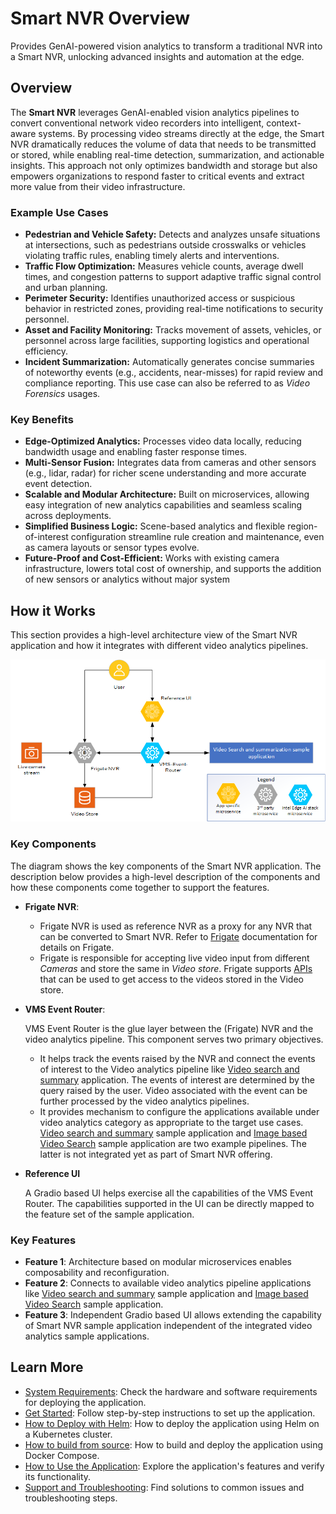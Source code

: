 # Smart NVR Overview

Provides GenAI-powered vision analytics to transform a traditional NVR into a Smart NVR, unlocking advanced insights and automation at the edge.

## Overview

The **Smart NVR** leverages GenAI-enabled vision analytics pipelines to convert conventional network video recorders into intelligent, context-aware systems. By processing video streams directly at the edge, the Smart NVR dramatically reduces the volume of data that needs to be transmitted or stored, while enabling real-time detection, summarization, and actionable insights. This approach not only optimizes bandwidth and storage but also empowers organizations to respond faster to critical events and extract more value from their video infrastructure.

### Example Use Cases

- **Pedestrian and Vehicle Safety:** Detects and analyzes unsafe situations at intersections, such as pedestrians outside crosswalks or vehicles violating traffic rules, enabling timely alerts and interventions.
- **Traffic Flow Optimization:** Measures vehicle counts, average dwell times, and congestion patterns to support adaptive traffic signal control and urban planning.
- **Perimeter Security:** Identifies unauthorized access or suspicious behavior in restricted zones, providing real-time notifications to security personnel.
- **Asset and Facility Monitoring:** Tracks movement of assets, vehicles, or personnel across large facilities, supporting logistics and operational efficiency.
- **Incident Summarization:** Automatically generates concise summaries of noteworthy events (e.g., accidents, near-misses) for rapid review and compliance reporting. This use case can also be referred to as _Video Forensics_ usages.

### Key Benefits

- **Edge-Optimized Analytics:** Processes video data locally, reducing bandwidth usage and enabling faster response times.
- **Multi-Sensor Fusion:** Integrates data from cameras and other sensors (e.g., lidar, radar) for richer scene understanding and more accurate event detection.
- **Scalable and Modular Architecture:** Built on microservices, allowing easy integration of new analytics capabilities and seamless scaling across deployments.
- **Simplified Business Logic:** Scene-based analytics and flexible region-of-interest configuration streamline rule creation and maintenance, even as camera layouts or sensor types evolve.
- **Future-Proof and Cost-Efficient:** Works with existing camera infrastructure, lowers total cost of ownership, and supports the addition of new sensors or analytics without major system

## How it Works
This section provides a high-level architecture view of the Smart NVR application and how it integrates with different video analytics pipelines.

![High-Level System Diagram](./_images/smartnvr-architecture.png)

### Key Components 
The diagram shows the key components of the Smart NVR application. The description below provides a high-level description of the components and how these components come together to support the features.

- **Frigate NVR**:
  - Frigate NVR is used as reference NVR as a proxy for any NVR that can be converted to Smart NVR. Refer to [Frigate](https://frigate.video/) documentation for details on Frigate.
  - Frigate is responsible for accepting live video input from different _Cameras_ and store the same in _Video store_. Frigate supports [APIs](https://docs.frigate.video/integrations/api/frigate-http-api) that can be used to get access to the videos stored in the Video store. 
  
- **VMS Event Router**:

  VMS Event Router is the glue layer between the (Frigate) NVR and the video analytics pipeline. This component serves two primary objectives.
    - It helps track the events raised by the NVR and connect the events of interest to the Video analytics pipeline like [Video search and summary](https://github.com/open-edge-platform/edge-ai-libraries/tree/main/sample-applications/video-search-and-summarization) application. The events of interest are determined by the query raised by the user. Video associated with the event can be further processed by the video analytics pipelines.
    - It provides mechanism to configure the applications available under video analytics category as appropriate to the target use cases. [Video search and summary](https://github.com/open-edge-platform/edge-ai-libraries/tree/main/sample-applications/video-search-and-summarization) sample application and [Image based Video Search](https://github.com/open-edge-platform/edge-ai-suites/tree/main/metro-ai-suite/image-based-video-search) sample application are two example pipelines. The latter is not integrated yet as part of Smart NVR offering.  

- **Reference UI**

  A Gradio based UI helps exercise all the capabilities of the VMS Event Router. The capabilities supported in the UI can be directly mapped to the feature set of the sample application.

### Key Features
- **Feature 1**: Architecture based on modular microservices enables composability and reconfiguration.
- **Feature 2**: Connects to available video analytics pipeline applications like [Video search and summary](https://github.com/open-edge-platform/edge-ai-libraries/tree/main/sample-applications/video-search-and-summarization) sample application and [Image based Video Search](https://github.com/open-edge-platform/edge-ai-suites/tree/main/metro-ai-suite/image-based-video-search) sample application.
- **Feature 3**: Independent Gradio based UI allows extending the capability of Smart NVR sample application independent of the integrated video analytics sample applications.

## Learn More

- [System Requirements](./system-requirements.md): Check the hardware and software requirements for deploying the application.
- [Get Started](./get-started.md): Follow step-by-step instructions to set up the application.
- [How to Deploy with Helm](./how-to-deploy-helm.md): How to deploy the application using Helm on a Kubernetes cluster.
- [How to build from source](./how-to-build-from-source.md): How to build and deploy the application using Docker Compose.
- [How to Use the Application](./how-to-use-application.md): Explore the application's features and verify its functionality.
- [Support and Troubleshooting](./support.md): Find solutions to common issues and troubleshooting steps.